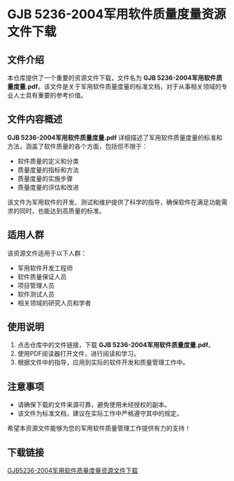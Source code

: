# GJB 5236-2004军用软件质量度量资源文件下载

## 文件介绍

本仓库提供了一个重要的资源文件下载，文件名为 **GJB 5236-2004军用软件质量度量.pdf**。该文件是关于军用软件质量度量的标准文档，对于从事相关领域的专业人士具有重要的参考价值。

## 文件内容概述

**GJB 5236-2004军用软件质量度量.pdf** 详细描述了军用软件质量度量的标准和方法，涵盖了软件质量的各个方面，包括但不限于：

- 软件质量的定义和分类
- 质量度量的指标和方法
- 质量度量的实施步骤
- 质量度量的评估和改进

该文件为军用软件的开发、测试和维护提供了科学的指导，确保软件在满足功能需求的同时，也能达到高质量的标准。

## 适用人群

该资源文件适用于以下人群：

- 军用软件开发工程师
- 软件质量保证人员
- 项目管理人员
- 软件测试人员
- 相关领域的研究人员和学者

## 使用说明

1. 点击仓库中的文件链接，下载 **GJB 5236-2004军用软件质量度量.pdf**。
2. 使用PDF阅读器打开文件，进行阅读和学习。
3. 根据文件中的指导，应用到实际的软件开发和质量管理工作中。

## 注意事项

- 请确保下载的文件来源可靠，避免使用未经授权的副本。
- 该文件为标准文档，建议在实际工作中严格遵守其中的规定。

希望本资源文件能够为您的军用软件质量管理工作提供有力的支持！

## 下载链接

[GJB5236-2004军用软件质量度量资源文件下载](https://pan.quark.cn/s/e53302ee8815)